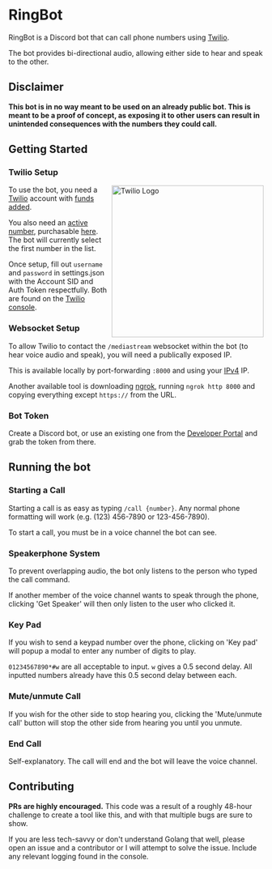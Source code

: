 # RingBot

RingBot is a Discord bot that can call phone numbers using [Twilio](https://twilio.com/).

The bot provides bi-directional audio, allowing either side to hear and speak to the other.

## Disclaimer

**This bot is in no way meant to be used on an already public bot. This is meant to be a proof of concept, as exposing it to other users can result in unintended consequences with the numbers they could call.**

## Getting Started

### Twilio Setup

<img align="right" alt="Twilio Logo" src="https://upload.wikimedia.org/wikipedia/commons/c/c0/Twilio_logo.png" width="300">

To use the bot, you need a [Twilio](https://twilio.com/) account with [funds added](https://console.twilio.com/us1/billing/manage-billing/billing-overview).

You also need an [active number](https://console.twilio.com/us1/develop/phone-numbers/manage/incoming), purchasable [here](https://console.twilio.com/us1/develop/phone-numbers/manage/search). The bot will currently select the first number in the list.

Once setup, fill out `username` and `password` in settings.json with the Account SID and Auth Token respectfully. Both are found on the [Twilio console](https://console.twilio.com/).

### Websocket Setup

To allow Twilio to contact the `/mediastream` websocket within the bot (to hear voice audio and speak), you will need a publically exposed IP.

This is available locally by port-forwarding `:8000` and using your [IPv4](https://www.whatismyip.com/) IP.

Another available tool is downloading [ngrok](https://ngrok.com/download), running `ngrok http 8000` and copying everything except `https://` from the URL.

### Bot Token

Create a Discord bot, or use an existing one from the [Developer Portal](https://discord.com/developers/applications) and grab the token from there.

## Running the bot

### Starting a Call

Starting a call is as easy as typing `/call {number}`. Any normal phone formatting will work (e.g. (123) 456-7890 or 123-456-7890).

To start a call, you must be in a voice channel the bot can see.

### Speakerphone System

To prevent overlapping audio, the bot only listens to the person who typed the call command.

If another member of the voice channel wants to speak through the phone, clicking 'Get Speaker' will then only listen to the user who clicked it.

### Key Pad

If you wish to send a keypad number over the phone, clicking on 'Key pad' will popup a modal to enter any number of digits to play.

`01234567890*#w` are all acceptable to input. `w` gives a 0.5 second delay. All inputted numbers already have this 0.5 second delay between each.

### Mute/unmute Call

If you wish for the other side to stop hearing you, clicking the 'Mute/unmute call' button will stop the other side from hearing you until you unmute.

### End Call

Self-explanatory. The call will end and the bot will leave the voice channel.

## Contributing

**PRs are highly encouraged.** This code was a result of a roughly 48-hour challenge to create a tool like this, and with that multiple bugs are sure to show.

If you are less tech-savvy or don't understand Golang that well, please open an issue and a contributor or I will attempt to solve the issue. Include any relevant logging found in the console.
